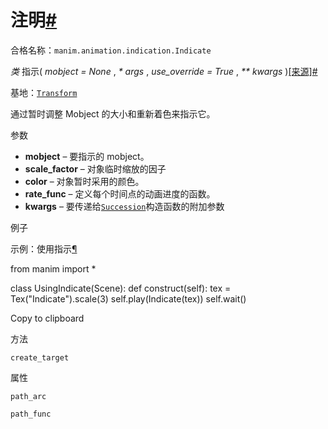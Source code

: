 # 注明[#](#indicate "此标题的固定链接")

合格名称：`manim.animation.indication.Indicate`

_类_ 指示( _mobject = None_ , _\* args_ , _use_override = True_ , _\*\* kwargs_ )[\[来源\]](../_modules/manim/animation/indication.html#Indicate)[#](#manim.animation.indication.Indicate "此定义的固定链接")

基地：[`Transform`](manim.animation.transform.Transform.html#manim.animation.transform.Transform "manim.animation.transform.Transform")

通过暂时调整 Mobject 的大小和重新着色来指示它。

参数

- **mobject** – 要指示的 mobject。
- **scale_factor** – 对象临时缩放的因子
- **color** – 对象暂时采用的颜色。
- **rate_func** – 定义每个时间点的动画进度的函数。
- **kwargs** – 要传递给[`Succession`](manim.animation.composition.Succession.html#manim.animation.composition.Succession "manim.animation.composition.Succession")构造函数的附加参数

例子

示例：使用指示[¶](#usingindicate)

from manim import \*

class UsingIndicate(Scene):
def construct(self):
tex = Tex("Indicate").scale(3)
self.play(Indicate(tex))
self.wait()

Copy to clipboard

方法

`create_target`

属性

`path_arc`

`path_func`
